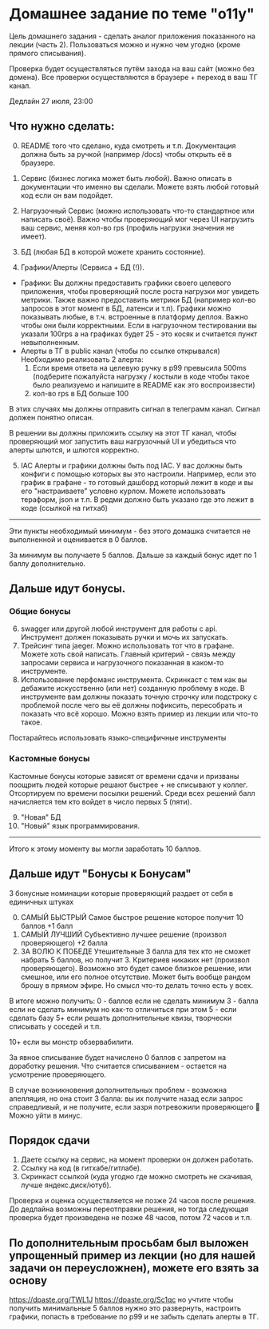 # Домашнее задание по теме "o11y"

Цель домашнего задания - сделать аналог приложения показанного на лекции (часть 2). Пользоваться можно и нужно чем угодно (кроме прямого списывания).

Проверка будет осуществляться путём захода на ваш сайт (можно без домена). Все проверки осуществляются в браузере + переход в ваш ТГ канал.

Дедлайн 27 июля, 23:00

## Что нужно сделать:

0) README того что сделано, куда смотреть и т.п. Документация должна быть за ручкой (например /docs) чтобы открыть её в браузере.
1) Сервис (бизнес логика может быть любой). Важно описать в документации что именно вы сделали. Можете взять любой готовый код если он вам подойдет. 

2) Нагрузочный Сервис (можно использовать что-то стандартное или написать своё). Важно чтобы проверяющий мог через UI нагрузить ваш сервис, меняя кол-во rps (профиль нагрузки значения не имеет). 
3) БД (любая БД в которой можете хранить состояние).
4) Графики/Алерты  (Сервиса + БД (!)).
  - Графики:
    Вы должны предоставить графики своего целевого приложения, чтобы проверяющий после роста нагрузки мог увидеть метрики.
Также важно предоставить метрики БД (например кол-во запросов в этот момент в БД, латенси и т.п). Графики можно показывать любые, в т.ч. встроенные в платформу деплоя. Важно чтобы они были корректными. Если в нагрузочном тестировании вы указали 100rps а на графиках будет 25 - это косяк и считается пункт невыполненным.
 - Алерты в ТГ в public канал (чтобы по ссылке открывался) 
Необходимо реализовать 2 алерта:
   1) Если время ответа на целевую ручку в p99 превысила 500ms (подберите пожалуйста нагрузку / костыли в коде чтобы такое было реализуемо и напишите в README как это воспроизвести)
   2) кол-во rps в БД больше 100

В этих случаях мы должны отправить сигнал в телеграмм канал. Сигнал должен понятно описан.
 
В решении вы должны приложить ссылку на этот ТГ канал, чтобы проверяющий мог запустить ваш нагрузочный UI и убедиться что алерты шлются, и шлются корректно. 

5) IAC Алерты и графики должны быть под IAC. У вас должны быть конфиги с помощью которых вы это настроили. Например, если это график в графане - то готовый дашборд который лежит в коде и вы его "настраиваете" условно курлом. Можете использовать тераформ, json и т.п. В редми должно быть указано где это лежит в коде (ссылкой на гитхаб)

----
Эти пункты необходимый минимум - без этого домашка считается не выполненной и оценивается в 0 баллов. 

За минимум вы получаете 5 баллов. Дальше за каждый бонус идет по 1 баллу дополнительно.

## Дальше идут бонусы. 

### Общие бонусы

6) swagger или другой любой инструмент для работы с api. Инструмент должен показывать ручки и мочь их запускать. 
7) Трейсинг типа jaeger. Можно использовать тот что в графане. Можете хоть свой написать. Главный критерий - связь между запросами сервиса и нагрузочного показанная в каком-то инструменте.
8) Использование перфоманс инструмента. Скринкаст с тем как вы дебажите искусственно (или нет) созданную проблему в коде. В инструменте вам должны показать точную строчку или подстроку с проблемой после чего вы её должны пофиксить, пересобрать и показать что всё хорошо. Можно взять пример из лекции или что-то такое. 

Постарайтесь использовать языко-специфичные инструменты

### Кастомные бонусы

Кастомные бонусы которые зависят от времени сдачи и призваны поощрить людей которые решают быстрее + не списывают у коллег. Отсортируем по времени посылки решений. Среди всех решений балл начисляется тем кто войдет в число первых 5 (пяти). 

9) "Новая" БД
10) "Новый" язык программирования.

---
Итого к этому моменту вы могли заработать 10 баллов.

## Дальше идут "Бонусы к Бонусам"

3 бонусные номинации которые проверяющий раздает от себя в единичных штуках


0) САМЫЙ БЫСТРЫЙ Самое быстрое решение которое получит 10 баллов +1 балл 
1) САМЫЙ ЛУЧШИЙ Субъективно лучшее решение (произвол проверяющего) +2 балла 
2) ЗА ВОЛЮ К ПОБЕДЕ Утешительные 3 балла для тех кто не сможет набрать 5 баллов, но получит 3. Критериев никаких нет (произвол проверяющего). Возможно это будет самое близкое решение, или смешное, или его полное отсутствие. Может быть вообще рандом брошу в прямом эфире. Но смысл что-то делать точно есть у всех.

В итоге можно получить:
0 - баллов если не сделать минимум
3 - балла если не сделать минимум но как-то отличиться при этом 
5 - если сделать базу 
5+ если решать дополнительные квизы, творчески списывать у соседей и т.п. 

10+ если вы монстр обзервабилити.

За явное списывание будет начислено 0 баллов с запретом на доработку решения.
Что считается списыванием - остается на усмотрение проверяющего.


В случае возникновения дополнительных проблем - возможна апелляция, но она стоит 3 балла: вы их получите назад если запрос справедливый, и не получите, если зазря потревожили проверяющего 🙂 Можно уйти в минус.


## Порядок сдачи  
1) Даете ссылку на сервис, на момент проверки он должен работать.
2) Ссылку на код (в гитхабе/гитлабе).
3) Скринкаст ссылкой (куда угодно где можно смотреть не скачивая, лучше яндекс.диск/ютуб).

Проверка и оценка осуществляется не позже 24 часов после решения. До дедлайна возможны переотправки решения, но тогда следующая проверка будет произведена не позже 48 часов, потом 72 часов и т.п.

## По дополнительным просьбам был выложен упрощенный пример из лекции (но для нашей задачи он переусложнен), можете его взять за основу 
https://dpaste.org/TWL1J
https://dpaste.org/Sc1qc
но учтите чтобы получить минимальные 5 баллов нужно это развернуть, настроить графики, попасть в требование по p99 и не забыть сделать алерты в  ТГ.
